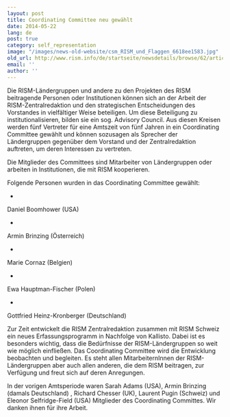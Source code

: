 ```yaml
---
layout: post
title: Coordinating Committee neu gewählt
date: 2014-05-22
lang: de
post: true
category: self_representation
image: "/images/news-old-website/csm_RISM_und_Flaggen_6618ee1583.jpg"
old_url: http://www.rism.info/de/startseite/newsdetails/browse/62/article/64/new-coordinating-committee-elected.html
email: ''
author: ''
---
```



Die RISM-Ländergruppen und andere zu den Projekten des RISM beitragende Personen oder Institutionen können sich an der Arbeit der RISM-Zentralredaktion und den strategischen Entscheidungen des Vorstandes in vielfältiger Weise beteiligen. Um diese Beteiligung zu institutionalisieren, bilden sie ein sog. Advisory Council. Aus diesen Kreisen werden fünf Vertreter für eine Amtszeit von fünf Jahren in ein Coordinating Committee gewählt und können sozusagen als Sprecher der Ländergruppen gegenüber dem Vorstand und der Zentralredaktion auftreten, um deren Interessen zu vertreten.

Die Mitglieder des Committees sind Mitarbeiter von Ländergruppen oder arbeiten in Institutionen, die mit RISM kooperieren.

Folgende Personen wurden in das Coordinating Committee gewählt:

-

Daniel Boomhower (USA)

-

Armin Brinzing (Österreich)

-

Marie Cornaz (Belgien)

-

Ewa Hauptman-Fischer (Polen)

-

Gottfried Heinz-Kronberger (Deutschland)



Zur Zeit entwickelt die RISM Zentralredaktion zusammen mit RISM Schweiz ein neues Erfassungsprogramm in Nachfolge von Kallisto. Dabei ist es besonders wichtig, dass die Bedürfnisse der RISM-Ländergruppen so weit wie möglich einfließen. Das Coordinating Committee wird die Entwicklung beobachten und begleiten. Es steht allen MitarbeiternInnen der RISM-Ländergruppen aber auch allen anderen, die dem RISM beitragen, zur Verfügung und freut sich auf deren Anregungen.

In der vorigen Amtsperiode waren Sarah Adams (USA), Armin Brinzing (damals Deutschland) , Richard Chesser (UK), Laurent Pugin (Schweiz) und Eleonor Selfridge-Field (USA) Mitglieder des Coordinating Committes. Wir danken ihnen für ihre Arbeit.

